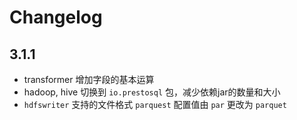 # Changelog

## 3.1.1 

 * transformer 增加字段的基本运算
 * hadoop, hive 切换到 `io.prestosql` 包，减少依赖jar的数量和大小
 * `hdfswriter` 支持的文件格式 `parquest` 配置值由 `par` 更改为 `parquet`